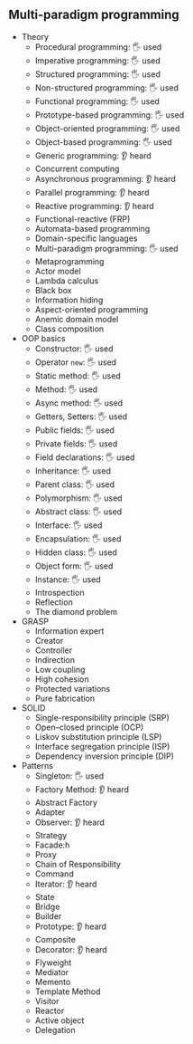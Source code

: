 ## Multi-paradigm programming

- Theory
  - Procedural programming: 🖐️ used
  - Imperative programming: 🖐️ used
  - Structured programming: 🖐️ used
  - Non-structured programming: 🖐️ used
  - Functional programming: 🖐️ used
  - Prototype-based programming: 🖐️ used
  - Object-oriented programming: 🖐️ used
  - Object-based programming: 🖐️ used
  - Generic programming: 👂 heard
  - Concurrent computing
  - Asynchronous programming: 👂 heard
  - Parallel programming: 👂 heard
  - Reactive programming: 👂 heard
  - Functional-reactive (FRP)
  - Automata-based programming
  - Domain-specific languages
  - Multi-paradigm programming: 🖐️ used
  - Metaprogramming
  - Actor model
  - Lambda calculus
  - Black box
  - Information hiding
  - Aspect-oriented programming
  - Anemic domain model
  - Class composition
- OOP basics
  - Constructor: 🖐️ used
  - Operator `new`: 🖐️ used
  - Static method: 🖐️ used
  - Method: 🖐️ used
  - Async method: 🖐️ used
  - Getters, Setters: 🖐️ used
  - Public fields: 🖐️ used
  - Private fields: 🖐️ used
  - Field declarations: 🖐️ used
  - Inheritance: 🖐️ used
  - Parent class: 🖐️ used
  - Polymorphism: 🖐️ used
  - Abstract class: 🖐️ used
  - Interface: 🖐️ used
  - Encapsulation: 🖐️ used
  - Hidden class: 🖐️ used
  - Object form: 🖐️ used
  - Instance: 🖐️ used
  - Introspection
  - Reflection
  - The diamond problem
- GRASP
  - Information expert
  - Creator
  - Controller
  - Indirection
  - Low coupling
  - High cohesion
  - Protected variations
  - Pure fabrication
- SOLID
  - Single-responsibility principle (SRP)
  - Open–closed principle (OCP)
  - Liskov substitution principle (LSP)
  - Interface segregation principle (ISP)
  - Dependency inversion principle (DIP)
- Patterns
  - Singleton: 🖐️ used
  - Factory Method: 👂 heard
  - Abstract Factory
  - Adapter
  - Observer: 👂 heard
  - Strategy
  - Facade:h
  - Proxy
  - Chain of Responsibility
  - Command
  - Iterator: 👂 heard
  - State
  - Bridge
  - Builder
  - Prototype: 👂 heard
  - Composite
  - Decorator: 👂 heard
  - Flyweight
  - Mediator
  - Memento
  - Template Method
  - Visitor
  - Reactor
  - Active object
  - Delegation
